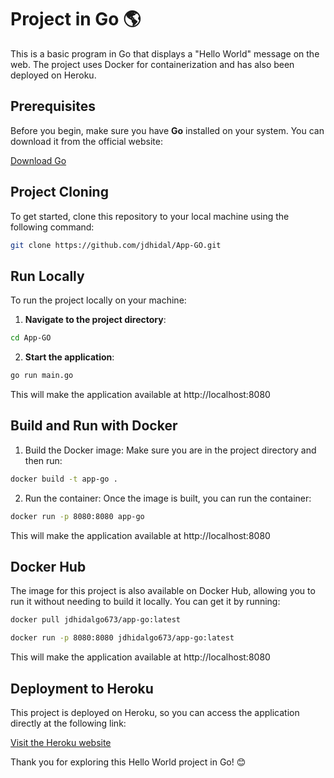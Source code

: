 # Project in Go 🌎

This is a basic program in Go that displays a "Hello World" message on the web. The project uses Docker for containerization and has also been deployed on Heroku.

## Prerequisites

Before you begin, make sure you have **Go** installed on your system. You can download it from the official website:

[Download Go](https://golang.org/dl/)

## Project Cloning

To get started, clone this repository to your local machine using the following command:

```bash
git clone https://github.com/jdhidal/App-GO.git
```

## Run Locally

To run the project locally on your machine:

1. **Navigate to the project directory**:
```bash
cd App-GO
```

2. **Start the application**:
```bash
go run main.go
```
This will make the application available at http://localhost:8080

## Build and Run with Docker

1. Build the Docker image: Make sure you are in the project directory and then run:
```bash
docker build -t app-go .
```

2. Run the container: Once the image is built, you can run the container:
```bash
docker run -p 8080:8080 app-go
```
This will make the application available at http://localhost:8080

## Docker Hub

The image for this project is also available on Docker Hub, allowing you to run it without needing to build it locally. You can get it by running:

```bash
docker pull jdhidalgo673/app-go:latest
```

```bash
docker run -p 8080:8080 jdhidalgo673/app-go:latest
```
This will make the application available at http://localhost:8080

## Deployment to Heroku

This project is deployed on Heroku, so you can access the application directly at the following link:

[Visit the Heroku website](https://app-go-cad6f4cb6f2f.herokuapp.com/)



Thank you for exploring this Hello World project in Go! 😊